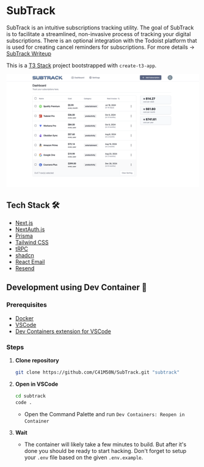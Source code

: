 # SubTrack
SubTrack is an intuitive subscriptions tracking utility. The goal of SubTrack is to facilitate a streamlined, non-invasive process of tracking your digital subscriptions. There is an optional integration with the Todoist platform that is used for creating cancel reminders for subscriptions. For more details -> [SubTrack Writeup](https://cbuff.dev/projects/subtrack)

This is a [T3 Stack](https://create.t3.gg/) project bootstrapped with `create-t3-app`.

![Dashboard Image](/public/dashboard.png)

## Tech Stack 🛠️
- [Next.js](https://nextjs.org)
- [NextAuth.js](https://next-auth.js.org)
- [Prisma](https://prisma.io)
- [Tailwind CSS](https://tailwindcss.com)
- [tRPC](https://trpc.io)
- [shadcn](https://ui.shadcn.com)
- [React Email](https://react.email)
- [Resend](https://resend.com)

## Development using Dev Container 🐳
### Prerequisites
- [Docker](https://www.docker.com)
- [VSCode](https://code.visualstudio.com)
- [Dev Containers extension for VSCode](https://marketplace.visualstudio.com/items?itemName=ms-vscode-remote.remote-containers)

### Steps
1. **Clone repository**
    ```bash
    git clone https://github.com/C41M50N/SubTrack.git "subtrack"
    ```

2. **Open in VSCode**
    ```bash
    cd subtrack
    code .
    ```

    - Open the Command Palette and run `Dev Containers: Reopen in Container`

3. **Wait**
    - The container will likely take a few minutes to build. But after it's done you should be ready to start hacking. Don't forget to setup your `.env` file based on the given `.env.example`.
